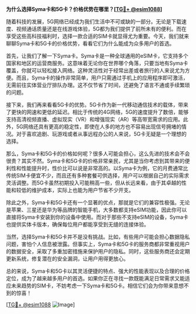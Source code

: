 **为什么选择Syma卡和5G卡？价格优势在哪里？[[TG💪+ @esim1088](https://t.me/s/esim1088)]**

随着科技的发展，5G网络已经成为我们生活中不可或缺的一部分。无论是下载速度、视频通话质量还是在线游戏体验，5G都为我们提供了前所未有的便利。而在享受这些高科技福利时，选择一款合适的SIM卡就显得尤为重要。今天，我们就来聊聊Syma卡和5G卡的价格优势，看看它们为什么能成为众多用户的首选。

首先，让我们了解一下Syma卡。Syma卡是一种全球通用的eSIM卡，它支持多个国家和地区的运营商服务。这意味着无论你在世界哪个角落，只要当地有Syma卡覆盖，你就可以轻松接入网络。这种灵活性对于经常出差或者旅行的人来说尤为方便。而且，Syma卡的操作非常简单，用户只需通过手机上的应用程序即可激活，无需前往实体营业厅排队办理。这不仅节省了时间，还避免了语言不通或手续繁琐的问题。

接下来，我们再来看看5G卡的优势。5G卡作为新一代移动通信技术的载体，带来了更快的网速和更低的延迟。相比于传统的4G网络，5G的速度提升了数倍，能够支持高清视频直播、虚拟现实（VR）和增强现实（AR）等高带宽需求的应用。此外，5G网络还具有更高的稳定性，即使在人多的地方也不容易出现信号拥堵的情况。对于喜欢追剧、玩游戏或者从事远程办公的人来说，5G卡无疑是一个理想的选择。

那么，Syma卡和5G卡的价格如何呢？很多人可能会担心，这么先进的技术会不会很贵？其实不然。Syma卡和5G卡的价格非常亲民，尤其是当你考虑到其带来的便利性和性能提升时，性价比可以说是非常高的。以Syma卡为例，它的月费通常比传统SIM卡便宜不少，而且还有多种套餐可供选择，用户可以根据自己的实际需求灵活调整。而5G卡虽然初期投入可能稍高一些，但从长远来看，由于其卓越的性能和较低的维护成本，实际上也能为用户节省不少开支。

除此之外，Syma卡和5G卡还有一个显著的优点，那就是它们的兼容性极强。无论是苹果、三星还是华为等品牌的智能手机，大多数都支持eSIM功能，因此你可以直接将Syma卡安装到你的设备中使用。而对于那些不支持eSIM的设备，Syma卡也提供实体卡版本，确保每位用户都能享受到无缝的连接体验。

当然，选择Syma卡和5G卡并不是没有挑战。比如，有些用户可能会担心数据隐私问题，害怕个人信息被泄露。但事实上，Syma卡和5G卡的服务商都非常重视用户的数据安全，采取了多重加密措施来保护用户的隐私。同时，这些服务商还会定期更新系统，修复潜在的安全漏洞，让用户用得更放心。

总的来说，Syma卡和5G卡以其灵活便捷的特点、强大的性能表现以及合理的价格定位，成为了越来越多用户的首选。如果你正在寻找一款既能满足日常需求又能适应未来趋势的SIM卡，不妨考虑一下Syma卡和5G卡。相信它们会为你带来意想不到的惊喜！

[[TG💪+ @esim1088](https://t.me/s/esim1088) ![Image](https://i.postimg.cc/4NQfJmqS/Snipaste-2025-05-13-00-14-12.png)]